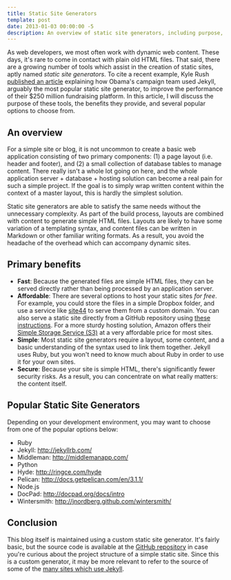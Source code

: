 ```yaml
---
title: Static Site Generators
template: post
date: 2013-01-03 00:00:00 -5
description: An overview of static site generators, including purpose, benefits, and popular options.
---
```


As web developers, we most often work with dynamic web content. These days, it's rare to come in contact with plain old HTML files. That said, there are a growing number of tools which assist in the creation of static sites, aptly named _static site generators_. To cite a recent example, Kyle Rush [published an article](http://kylerush.net/blog/meet-the-obama-campaigns-250-million-fundraising-platform/) explaining how Obama's campaign team used Jekyll, arguably the most popular static site generator, to improve the performance of their $250 million fundraising platform. In this article, I will discuss the purpose of these tools, the benefits they provide, and several popular options to choose from.

## An overview

For a simple site or blog, it is not uncommon to create a basic web application consisting of two primary components: (1) a page layout (i.e. header and footer), and (2) a small collection of database tables to manage content. There really isn't a whole lot going on here, and the whole application server + database + hosting solution can become a real pain for such a simple project. If the goal is to simply wrap written content within the context of a master layout, this is hardly the simplest solution.

Static site generators are able to satisfy the same needs without the unnecessary complexity. As part of the build process, layouts are combined with content to generate simple HTML files. Layouts are likely to have some variation of a templating syntax, and content files can be written in Markdown or other familiar writing formats. As a result, you avoid the headache of the overhead which can accompany dynamic sites.

## Primary benefits

- __Fast__: Because the generated files are simple HTML files, they can be served directly rather than being processed by an application server.
- __Affordable__: There are several options to host your static sites *for free*. For example, you could store the files in a simple Dropbox folder, and use a service like [site44](http://www.site44.com/) to serve them from a custom domain. You can also serve a static site directly from a GitHub repository using  [these instructions](https://help.github.com/articles/setting-up-a-custom-domain-with-pages). For a more sturdy hosting solution, Amazon offers their [Simple Storage Service (S3)](http://aws.amazon.com/s3/) at a very affordable price for most sites.
- __Simple__: Most static site generators require a layout, some content, and a basic understanding of the syntax used to link them together. Jekyll uses Ruby, but you won't need to know much about Ruby in order to use it for your own sites.
- __Secure__: Because your site is simple HTML, there's significantly fewer security risks. As a result, you can concentrate on what really matters: the content itself.

## Popular Static Site Generators

Depending on your development environment, you may want to choose from one of the popular options below:

- Ruby
 - Jekyll: http://jekyllrb.com/
 - Middleman: http://middlemanapp.com/
- Python
 - Hyde: http://ringce.com/hyde
 - Pelican: http://docs.getpelican.com/en/3.1.1/
- Node.js
 - DocPad: http://docpad.org/docs/intro
 - Wintersmith: http://jnordberg.github.com/wintersmith/

## Conclusion

This blog itself is maintained using a custom static site generator. It's fairly basic, but the source code is available at the [GitHub repository](https://github.com/aduth/andrewduthie.com) in case you're curious about the project structure of a simple static site. Since this is a custom generator, it may be more relevant to refer to the source of some of the [many sites which use Jekyll](https://github.com/mojombo/jekyll/wiki/Sites).
